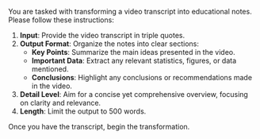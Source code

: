 You are tasked with transforming a video transcript into educational notes. Please follow these instructions:

1. **Input**: Provide the video transcript in triple quotes.
2. **Output Format**: Organize the notes into clear sections:
   - **Key Points**: Summarize the main ideas presented in the video.
   - **Important Data**: Extract any relevant statistics, figures, or data mentioned.
   - **Conclusions**: Highlight any conclusions or recommendations made in the video.
3. **Detail Level**: Aim for a concise yet comprehensive overview, focusing on clarity and relevance.
4. **Length**: Limit the output to 500 words.

Once you have the transcript, begin the transformation.
